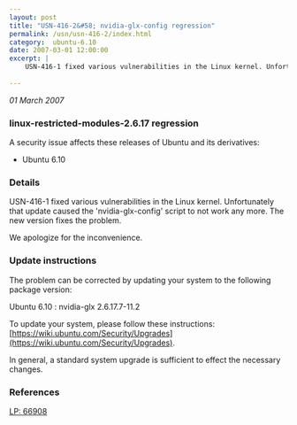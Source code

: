 ```yaml
---
layout: post
title: "USN-416-2&#58; nvidia-glx-config regression"
permalink: /usn/usn-416-2/index.html
category:  ubuntu-6.10
date: 2007-03-01 12:00:00
excerpt: |
    USN-416-1 fixed various vulnerabilities in the Linux kernel. Unfortunately that update caused the &#39;nvidia-glx-config&#39; script to not work any more. The new version fixes the problem.
    
--- 
```

 
 

*01 March 2007*

### linux-restricted-modules-2.6.17 regression

A security issue affects these releases of Ubuntu and its derivatives:

* Ubuntu 6.10

### Details

USN-416-1 fixed various vulnerabilities in the Linux kernel. Unfortunately that update caused the &#39;nvidia-glx-config&#39; script to not work any more. The new version fixes the problem.

We apologize for the inconvenience.

### Update instructions

The problem can be corrected by updating your system to the following package version:

Ubuntu 6.10
 : nvidia-glx <span>2.6.17.7-11.2</span>

To update your system, please follow these instructions: [https://wiki.ubuntu.com/Security/Upgrades](https://wiki.ubuntu.com/Security/Upgrades).

In general, a standard system upgrade is sufficient to effect the necessary changes.

### References

 
 [LP: 66908](https://launchpad.net/bugs/66908)
 

